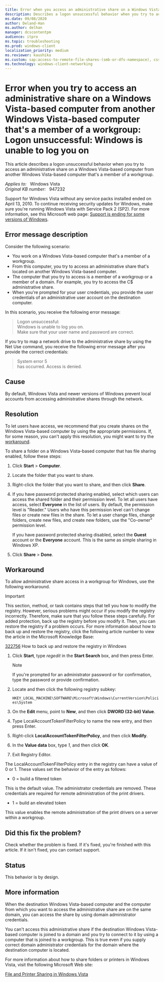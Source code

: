 ```yaml
---
title: Error when you access an administrative share on a Windows Vista-based computer
description: Describes a logon unsuccessful behavior when you try to access an administrative share on a Windows Vista-based computer from another Windows Vista-based computer that's a member of a workgroup.
ms.date: 09/08/2020
author: Deland-Han
ms.author: delhan
manager: dcscontentpm
audience: itpro
ms.topic: troubleshooting
ms.prod: windows-client
localization_priority: medium
ms.reviewer: kaushika
ms.custom: sap:access-to-remote-file-shares-(smb-or-dfs-namespace), csstroubleshoot
ms.technology: windows-client-networking
---
```

# Error when you try to access an administrative share on a Windows Vista-based computer from another Windows Vista-based computer that's a member of a workgroup: Logon unsuccessful: Windows is unable to log you on

This article describes a logon unsuccessful behavior when you try to access an administrative share on a Windows Vista-based computer from another Windows Vista-based computer that's a member of a workgroup.

_Applies to:_ &nbsp; Windows Vista  
_Original KB number:_ &nbsp; 947232

Support for Windows Vista without any service packs installed ended on April 13, 2010. To continue receiving security updates for Windows, make sure you're running Windows Vista with Service Pack 2 (SP2). For more information, see this Microsoft web page: [Support is ending for some versions of Windows](https://windows.microsoft.com/windows/help/end-support-windows-xp-sp2-windows-vista-without-service-packs).

## Error message description

Consider the following scenario:

- You work on a Windows Vista-based computer that's a member of a workgroup.
- From this computer, you try to access an administrative share that's located on another Windows Vista-based computer.
- The computer that you try to access is a member of a workgroup or a member of a domain. For example, you try to access the C$ administrative share.
- When you're prompted for your user credentials, you provide the user credentials of an administrative user account on the destination computer.

In this scenario, you receive the following error message:

> Logon unsuccessful:  
> Windows is unable to log you on.  
> Make sure that your user name and password are correct.

If you try to map a network drive to the administrative share by using the Net Use command, you receive the following error message after you provide the correct credentials:

> System error 5  
> has occurred. Access is denied.

## Cause

By default, Windows Vista and newer versions of Windows prevent local accounts from accessing administrative shares through the network.

## Resolution

To let users have access, we recommend that you create shares on the Windows Vista-based computer by using the appropriate permissions. If, for some reason, you can't apply this resolution, you might want to try the [workaround](#workaround).

To share a folder on a Windows Vista-based computer that has file sharing enabled, follow these steps:

1. Click **Start** > **Computer**.
2. Locate the folder that you want to share.
3. Right-click the folder that you want to share, and then click **Share**.
4. If you have password protected sharing enabled, select which users can access the shared folder and their permission level. To let all users have access, select **Everyone** in the list of users. By default, the permission level is "Reader." Users who have this permission level can't change files or create new files in the share. To let a user change files, change folders, create new files, and create new folders, use the "Co-owner" permission level.

    If you have password protected sharing disabled, select the **Guest** account or the **Everyone** account. This is the same as simple sharing in Windows XP.
5. Click **Share** > **Done**.

## Workaround

To allow administrative share access in a workgroup for Windows, use the following workaround.

> [!IMPORTANT]
> This section, method, or task contains steps that tell you how to modify the registry. However, serious problems might occur if you modify the registry incorrectly. Therefore, make sure that you follow these steps carefully. For added protection, back up the registry before you modify it. Then, you can restore the registry if a problem occurs. For more information about how to back up and restore the registry, click the following article number to view the article in the Microsoft Knowledge Base:
>
> [322756](https://support.microsoft.com/help/322756) How to back up and restore the registry in Windows  

1. Click **Start**, type *regedit* in the **Start Search** box, and then press Enter.
    > [!NOTE]
    > If you're prompted for an administrator password or for confirmation, type the password or provide confirmation.
2. Locate and then click the following registry subkey:

    `HKEY_LOCAL_MACHINE\SOFTWARE\Microsoft\Windows\CurrentVersion\Policies\System`
3. On the **Edit** menu, point to **New**, and then click **DWORD (32-bit) Value**.
4. Type LocalAccountTokenFilterPolicy to name the new entry, and then press Enter.
5. Right-click **LocalAccountTokenFilterPolicy**, and then click **Modify**.
6. In the **Value data** box, type *1*, and then click **OK**.
7. Exit Registry Editor.

The LocalAccountTokenFilterPolicy entry in the registry can have a value of 0 or 1. These values set the behavior of the entry as follows:

- 0 = build a filtered token

This is the default value. The administrator credentials are removed. These credentials are required for remote administration of the print drivers.

- 1 = build an elevated token

This value enables the remote administration of the print drivers on a server within a workgroup.

## Did this fix the problem?

Check whether the problem is fixed. If it's fixed, you're finished with this article. If it isn't fixed, you can contact support.

## Status

This behavior is by design.

## More information

When the destination Windows Vista-based computer and the computer from which you want to access the administrative share are on the same domain, you can access the share by using domain administrator credentials.

You can't access this administrative share if the destination Windows Vista-based computer is joined to a domain and you try to connect to it by using a computer that is joined to a workgroup. This is true even if you supply correct domain administrator credentials for the domain where the destination computer is located.

For more information about how to share folders or printers in Windows Vista, visit the following Microsoft Web site:

[File and Printer Sharing in Windows Vista](https://technet.microsoft.com/library/bb727037.aspx)
